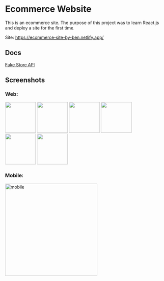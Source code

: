 # Ecommerce Website
This is an ecommerce site. The purpose of this project was to learn React.js and deploy a site for the first time. 

Site: https://ecommerce-site-by-ben.netlify.app/

## Docs
[Fake Store API](https://fakestoreapi.com/docs)

## Screenshots
### Web:
<div>
  <img src="https://github.com/BenPham14/ecommerce-react-site/assets/97713069/81f1fbec-6795-402e-b9e1-b6a6e58d7e9d" alt="" width="100px" height="100px"/>
  <img src="https://github.com/BenPham14/ecommerce-react-site/assets/97713069/76e46b70-400a-4e65-91cf-6293f2994202" alt="" width="100px" height="100px"/>
  <img src="https://github.com/BenPham14/ecommerce-react-site/assets/97713069/4c6a87df-d09d-4926-9142-1c6e38c7614a" alt="" width="100px" height="100px"/>
  <img src="https://github.com/BenPham14/ecommerce-react-site/assets/97713069/50aa9068-1c2c-49b7-ab79-b7e4b5648938" alt="" width="100px" height="100px"/>
  <img src="https://github.com/BenPham14/ecommerce-react-site/assets/97713069/489b2d91-ca85-439a-bccc-346db8820f84" alt="" width="100px" height="100px"/>
  <img src="https://github.com/BenPham14/ecommerce-react-site/assets/97713069/f9822e44-3c3d-41eb-85af-c5e9c39fdeb1" alt="" width="100px" height="100px"/>
</div>

### Mobile:
<img src="https://github.com/BenPham14/ecommerce-react-site/assets/97713069/ada679f4-58df-4714-86bb-e5ebcbc2a1ee" alt="mobile" width="300px"/>
